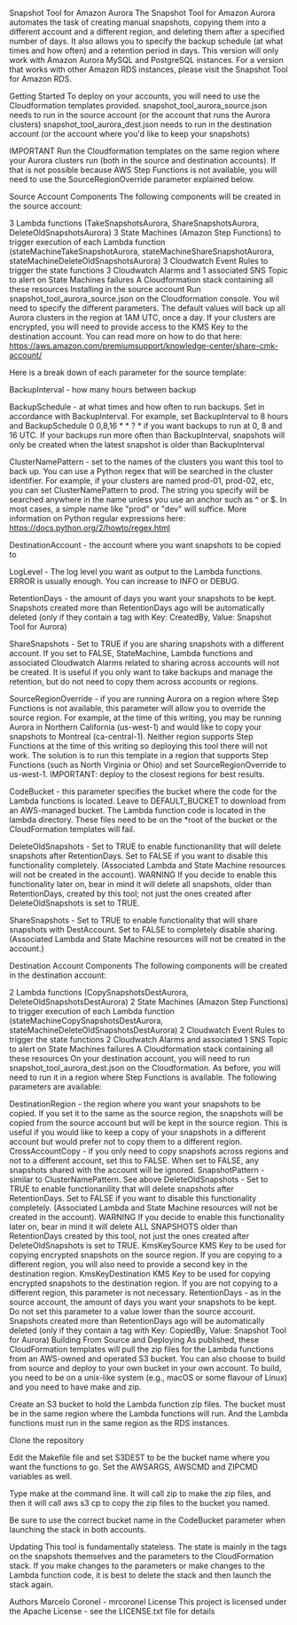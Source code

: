 Snapshot Tool for Amazon Aurora
The Snapshot Tool for Amazon Aurora automates the task of creating manual snapshots, copying them into a different account and a different region, and deleting them after a specified number of days. It also allows you to specify the backup schedule (at what times and how often) and a retention period in days. This version will only work with Amazon Aurora MySQL and PostgreSQL instances. For a version that works with other Amazon RDS instances, please visit the Snapshot Tool for Amazon RDS.

Getting Started
To deploy on your accounts, you will need to use the Cloudformation templates provided. snapshot_tool_aurora_source.json needs to run in the source account (or the account that runs the Aurora clusters) snapshot_tool_aurora_dest.json needs to run in the destination account (or the account where you'd like to keep your snapshots)

IMPORTANT Run the Cloudformation templates on the same region where your Aurora clusters run (both in the source and destination accounts). If that is not possible because AWS Step Functions is not available, you will need to use the SourceRegionOverride parameter explained below.

Source Account
Components
The following components will be created in the source account:

3 Lambda functions (TakeSnapshotsAurora, ShareSnapshotsAurora, DeleteOldSnapshotsAurora)
3 State Machines (Amazon Step Functions) to trigger execution of each Lambda function (stateMachineTakeSnapshotAurora, stateMachineShareSnapshotAurora, stateMachineDeleteOldSnapshotsAurora)
3 Cloudwatch Event Rules to trigger the state functions
3 Cloudwatch Alarms and 1 associated SNS Topic to alert on State Machines failures
A Cloudformation stack containing all these resources
Installing in the source account
Run snapshot_tool_aurora_source.json on the Cloudformation console. You wil need to specify the different parameters. The default values will back up all Aurora clusters in the region at 1AM UTC, once a day. If your clusters are encrypted, you will need to provide access to the KMS Key to the destination account. You can read more on how to do that here: https://aws.amazon.com/premiumsupport/knowledge-center/share-cmk-account/

Here is a break down of each parameter for the source template:

BackupInterval - how many hours between backup

BackupSchedule - at what times and how often to run backups. Set in accordance with BackupInterval. For example, set BackupInterval to 8 hours and BackupSchedule 0 0,8,16 * * ? * if you want backups to run at 0, 8 and 16 UTC. If your backups run more often than BackupInterval, snapshots will only be created when the latest snapshot is older than BackupInterval

ClusterNamePattern - set to the names of the clusters you want this tool to back up. You can use a Python regex that will be searched in the cluster identifier. For example, if your clusters are named prod-01, prod-02, etc, you can set ClusterNamePattern to prod. The string you specify will be searched anywhere in the name unless you use an anchor such as ^ or $. In most cases, a simple name like "prod" or "dev" will suffice. More information on Python regular expressions here: https://docs.python.org/2/howto/regex.html

DestinationAccount - the account where you want snapshots to be copied to

LogLevel - The log level you want as output to the Lambda functions. ERROR is usually enough. You can increase to INFO or DEBUG.

RetentionDays - the amount of days you want your snapshots to be kept. Snapshots created more than RetentionDays ago will be automatically deleted (only if they contain a tag with Key: CreatedBy, Value: Snapshot Tool for Aurora)

ShareSnapshots - Set to TRUE if you are sharing snapshots with a different account. If you set to FALSE, StateMachine, Lambda functions and associated Cloudwatch Alarms related to sharing across accounts will not be created. It is useful if you only want to take backups and manage the retention, but do not need to copy them across accounts or regions.

SourceRegionOverride - if you are running Aurora on a region where Step Functions is not available, this parameter will allow you to override the source region. For example, at the time of this writing, you may be running Aurora in Northern California (us-west-1) and would like to copy your snapshots to Montreal (ca-central-1). Neither region supports Step Functions at the time of this writing so deploying this tool there will not work. The solution is to run this template in a region that supports Step Functions (such as North Virginia or Ohio) and set SourceRegionOverride to us-west-1. IMPORTANT: deploy to the closest regions for best results.

CodeBucket - this parameter specifies the bucket where the code for the Lambda functions is located. Leave to DEFAULT_BUCKET to download from an AWS-managed bucket. The Lambda function code is located in the lambda directory. These files need to be on the *root of the bucket or the CloudFormation templates will fail.

DeleteOldSnapshots - Set to TRUE to enable functionanility that will delete snapshots after RetentionDays. Set to FALSE if you want to disable this functionality completely. (Associated Lambda and State Machine resources will not be created in the account). WARNING If you decide to enable this functionality later on, bear in mind it will delete all snapshots, older than RetentionDays, created by this tool; not just the ones created after DeleteOldSnapshots is set to TRUE.

ShareSnapshots - Set to TRUE to enable functionality that will share snapshots with DestAccount. Set to FALSE to completely disable sharing. (Associated Lambda and State Machine resources will not be created in the account.)

Destination Account
Components
The following components will be created in the destination account:

2 Lambda functions (CopySnapshotsDestAurora, DeleteOldSnapshotsDestAurora)
2 State Machines (Amazon Step Functions) to trigger execution of each Lambda function (stateMachineCopySnapshotsDestAurora, stateMachineDeleteOldSnapshotsDestAurora)
2 Cloudwatch Event Rules to trigger the state functions
2 Cloudwatch Alarms and associated 1 SNS Topic to alert on State Machines failures
A Cloudformation stack containing all these resources
On your destination account, you will need to run snapshot_tool_aurora_dest.json on the Cloudformation. As before, you will need to run it in a region where Step Functions is available. The following parameters are available:

DestinationRegion - the region where you want your snapshots to be copied. If you set it to the same as the source region, the snapshots will be copied from the source account but will be kept in the source region. This is useful if you would like to keep a copy of your snapshots in a different account but would prefer not to copy them to a different region.
CrossAccountCopy - if you only need to copy snapshots across regions and not to a different account, set this to FALSE. When set to FALSE, any snapshots shared with the account will be ignored.
SnapshotPattern - similar to ClusterNamePattern. See above
DeleteOldSnapshots - Set to TRUE to enable functionanility that will delete snapshots after RetentionDays. Set to FALSE if you want to disable this functionality completely. (Associated Lambda and State Machine resources will not be created in the account). WARNING If you decide to enable this functionality later on, bear in mind it will delete ALL SNAPSHOTS older than RetentionDays created by this tool, not just the ones created after DeleteOldSnapshots is set to TRUE.
KmsKeySource KMS Key to be used for copying encrypted snapshots on the source region. If you are copying to a different region, you will also need to provide a second key in the destination region.
KmsKeyDestination KMS Key to be used for copying encrypted snapshots to the destination region. If you are not copying to a different region, this parameter is not necessary.
RetentionDays - as in the source account, the amount of days you want your snapshots to be kept. Do not set this parameter to a value lower than the source account. Snapshots created more than RetentionDays ago will be automatically deleted (only if they contain a tag with Key: CopiedBy, Value: Snapshot Tool for Aurora)
Building From Source and Deploying
As published, these CloudFormation templates will pull the zip files for the Lambda functions from an AWS-owned and operated S3 bucket. You can also choose to build from source and deploy to your own bucket in your own account. To build, you need to be on a unix-like system (e.g., macOS or some flavour of Linux) and you need to have make and zip.

Create an S3 bucket to hold the Lambda function zip files. The bucket must be in the same region where the Lambda functions will run. And the Lambda functions must run in the same region as the RDS instances.

Clone the repository

Edit the Makefile file and set S3DEST to be the bucket name where you want the functions to go. Set the AWSARGS, AWSCMD and ZIPCMD variables as well.

Type make at the command line. It will call zip to make the zip files, and then it will call aws s3 cp to copy the zip files to the bucket you named.

Be sure to use the correct bucket name in the CodeBucket parameter when launching the stack in both accounts.

Updating
This tool is fundamentally stateless. The state is mainly in the tags on the snapshots themselves and the parameters to the CloudFormation stack. If you make changes to the parameters or make changes to the Lambda function code, it is best to delete the stack and then launch the stack again.

Authors
Marcelo Coronel - mrcoronel
License
This project is licensed under the Apache License - see the LICENSE.txt file for details